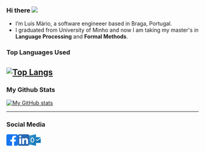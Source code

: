 ### Hi there <img src="https://github.com/luis1ribeiro/luis1ribeiro/blob/main/images/hand_wave.gif" width="1px">

- I’m Luís Mário, a software engineeer based in Braga, Portugal.
- I graduated from University of Minho and now I am taking my master's in **Language Processing** and **Formal Methods**.


### Top Languages Used
[![Top Langs](https://github-readme-stats.vercel.app/api/top-langs/?username=luis1ribeiro&layout=compact&theme=react&langs_count=8)](https://github.com/luis1ribeiro/)
----------------------------------------

### My Github Stats
[![My GitHub stats](https://github-readme-stats.vercel.app/api?username=luis1ribeiro&show_icons=true&theme=react)](https://github.com/luis1ribeiro/)

----------------------------------------

### Social Media

<a target="_blank" href="https://www.facebook.com/luismariolas/">
  <img align="left" alt="Facebook" width="30px" src="https://github.com/Zayts3v/Zayts3v/blob/main/Faceboook.svg" />
</a>
<a target="_blank" href="https://www.linkedin.com/in/lu%C3%ADs-ribeiro-3494121b0/">
  <img align="left" alt="LinkedIN" width="30px" src="https://github.com/Zayts3v/Zayts3v/blob/main/LinkedIN.svg" />
</a>
<a target="_blank" href="mailto:luismarioribeiro01@gmail.com">
  <img align="left" alt="Mail" width="30px" src="https://github.com/Zayts3v/Zayts3v/blob/main/Outlook.svg" />
</a>

